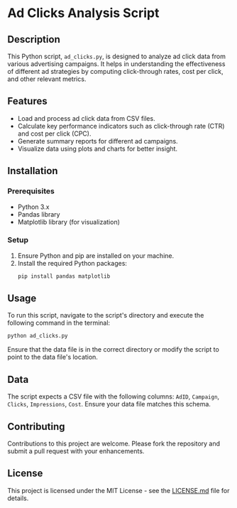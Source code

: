 # Ad Clicks Analysis Script

## Description
This Python script, `ad_clicks.py`, is designed to analyze ad click data from various advertising campaigns. It helps in understanding the effectiveness of different ad strategies by computing click-through rates, cost per click, and other relevant metrics.

## Features
- Load and process ad click data from CSV files.
- Calculate key performance indicators such as click-through rate (CTR) and cost per click (CPC).
- Generate summary reports for different ad campaigns.
- Visualize data using plots and charts for better insight.

## Installation

### Prerequisites
- Python 3.x
- Pandas library
- Matplotlib library (for visualization)

### Setup
1. Ensure Python and pip are installed on your machine.
2. Install the required Python packages:
   ```bash
   pip install pandas matplotlib
   ```

## Usage
To run this script, navigate to the script's directory and execute the following command in the terminal:
```bash
python ad_clicks.py
```
Ensure that the data file is in the correct directory or modify the script to point to the data file's location.

## Data
The script expects a CSV file with the following columns: `AdID`, `Campaign`, `Clicks`, `Impressions`, `Cost`. Ensure your data file matches this schema.

## Contributing
Contributions to this project are welcome. Please fork the repository and submit a pull request with your enhancements.

## License
This project is licensed under the MIT License - see the [LICENSE.md](LICENSE.md) file for details.

